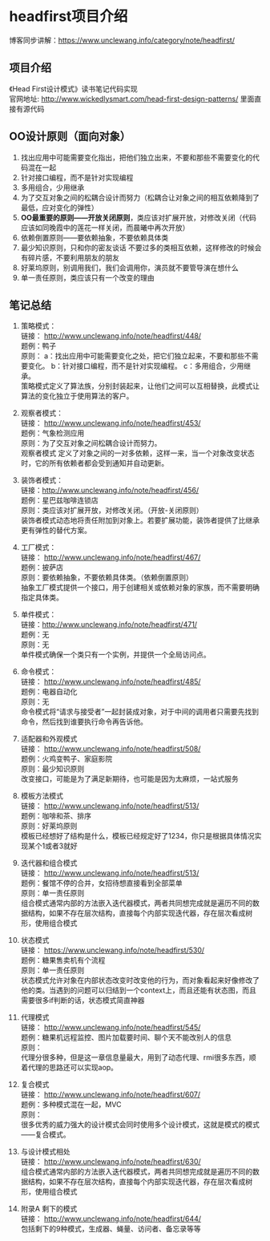 # headfirst项目介绍
博客同步讲解：https://www.unclewang.info/category/note/headfirst/
## 项目介绍
《Head First设计模式》读书笔记代码实现 \
官网地址: http://www.wickedlysmart.com/head-first-design-patterns/ 里面直接有源代码

## OO设计原则（面向对象）
1. 找出应用中可能需要变化指出，把他们独立出来，不要和那些不需要变化的代码混在一起
2. 针对接口编程，而不是针对实现编程
3. 多用组合，少用继承
4. 为了交互对象之间的松耦合设计而努力（松耦合让对象之间的相互依赖降到了最低，应对变化的弹性）
5. **OO最重要的原则——开放关闭原则**，类应该对扩展开放，对修改关闭（代码应该如同晚霞中的莲花一样关闭，而晨曦中再次开放）
6. 依赖倒置原则——要依赖抽象，不要依赖具体类
7. 最少知识原则，只和你的密友谈话 不要过多的类相互依赖，这样修改的时候会有碎片感，不要利用朋友的朋友
8. 好莱坞原则，别调用我们，我们会调用你，演员就不要管导演在想什么
9. 单一责任原则，类应该只有一个改变的理由

## 笔记总结

1. 策略模式：\
链接： http://www.unclewang.info/note/headfirst/448/ \
题例：鸭子 \
原则：
a：找出应用中可能需要变化之处，把它们独立起来，不要和那些不需要变化。
b：针对接口编程，而不是针对实现编程。
c：多用组合，少用继承。\
策略模式定义了算法族，分别封装起来，让他们之间可以互相替换，此模式让算法的变化独立于使用算法的客户。

2. 观察者模式：\
链接： http://www.unclewang.info/note/headfirst/453/ \
题例：气象检测应用\
原则：为了交互对象之间松耦合设计而努力。\
观察者模式 定义了对象之间的一对多依赖，这样一来，当一个对象改变状态时，它的所有依赖者都会受到通知并自动更新。

3. 装饰者模式：\
链接：http://www.unclewang.info/note/headfirst/456/ \
题例：星巴兹咖啡连锁店\
原则：类应该对扩展开放，对修改关闭。（开放-关闭原则）\
装饰者模式动态地将责任附加到对象上。若要扩展功能，装饰者提供了比继承更有弹性的替代方案。

4. 工厂模式：\
链接： http://www.unclewang.info/note/headfirst/467/ \
题例：披萨店\
原则：要依赖抽象，不要依赖具体类。（依赖倒置原则）\
抽象工厂模式提供一个接口，用于创建相关或依赖对象的家族，而不需要明确指定具体类。

5. 单件模式：\
链接：http://www.unclewang.info/note/headfirst/471/ \
题例：无\
原则：无\
单件模式确保一个类只有一个实例，并提供一个全局访问点。

6. 命令模式：\
链接： http://www.unclewang.info/note/headfirst/485/ \
题例：电器自动化\
原则：无\
命令模式将“请求与接受者”一起封装成对象，对于中间的调用者只需要先找到命令，然后找到谁要执行命令再告诉他。

7. 适配器和外观模式 \
链接： http://www.unclewang.info/note/headfirst/508/ \
题例：火鸡变鸭子、家庭影院 \
原则：最少知识原则 \
改变接口，可能是为了满足新期待，也可能是因为太麻烦，一站式服务

8. 模板方法模式 \
链接： http://www.unclewang.info/note/headfirst/513/ \
题例：咖啡和茶、排序 \
原则：好莱坞原则 \
模板已经想好了结构是什么，模板已经规定好了1234，你只是根据具体情况实现某个1或者3就好

9. 迭代器和组合模式 \
链接： http://www.unclewang.info/note/headfirst/513/ \
题例：餐馆不停的合并，女招待想直接看到全部菜单 \
原则：单一责任原则 \
组合模式通常内部的方法嵌入迭代器模式，两者共同想完成就是遍历不同的数据结构，如果不存在层次结构，直接每个内部实现迭代器，存在层次看成树形，使用组合模式

10. 状态模式 \
链接： https://www.unclewang.info/note/headfirst/530/ \
题例：糖果售卖机有个流程 \
原则：单一责任原则 \
状态模式允许对象在内部状态改变时改变他的行为，而对象看起来好像修改了他的类。当遇到的问题可以归结到一个context上，而且还能有状态图，而且需要很多if判断的话，状态模式简直神器

11. 代理模式 \
链接： http://www.unclewang.info/note/headfirst/545/ \
题例：糖果机远程监控、图片加载要时间、聊个天不能改别人的信息 \
原则： \
代理分很多种，但是这一章信息量最大，用到了动态代理、rmi很多东西，顺着代理的思路还可以实现aop。

12. 复合模式 \
链接： http://www.unclewang.info/note/headfirst/607/ \
题例：多种模式混在一起，MVC \
原则： \
很多优秀的威力强大的设计模式会同时使用多个设计模式，这就是模式的模式——复合模式。

13. 与设计模式相处 \
链接： http://www.unclewang.info/note/headfirst/630/ \
组合模式通常内部的方法嵌入迭代器模式，两者共同想完成就是遍历不同的数据结构，如果不存在层次结构，直接每个内部实现迭代器，存在层次看成树形，使用组合模式

14. 附录A 剩下的模式 \
链接： http://www.unclewang.info/note/headfirst/644/ \
包括剩下的9种模式，生成器、蝇量、访问者、备忘录等等